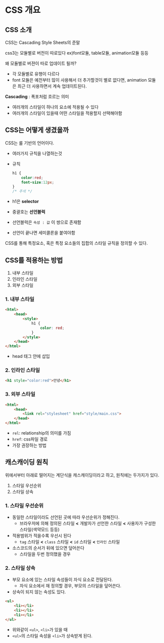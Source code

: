 # CSS 개요

## CSS 소개

CSS는 Cascading Style Sheets의 준말

css3는 모듈별로 버전이 따로있다 ex)font모듈, table모듈, animation모듈 등등

왜 모듈별로 버젼이 따로 업데이트 될까?

- 각 모듈별로 유행이 다르다
- font 모듈은 예전부터 많이 사용해서 더 추가할것이 별로 없다면, animation 모듈은 최근 더 사용하면서 계속 업데이트된다.

**Cascading** : 폭포처럼 흐르는 의미

- 여러개의 스타일이 하나의 요소에 적용될 수 있다
- 여러개의 스타일이 있을때 어떤 스타일을 적용할지 선택해야함

## CSS는 어떻게 생겼을까

CSS는 룰 기반의 언어이다.

- 여러가지 규칙을 나열하는것
- 규칙

    ```css
    h1 {
    	color:red;
    	font-size:12px;
    }
    /* 주석 */
    ```

- h1은 **selector**
- 중괄호는 **선언블럭**
- 선언블럭은 `속성 : 값` 이 쌍으로 존재함
- 선언이 끝나면 세미콜론을 붙여야함

CSS를 통해 특정요소, 혹은 특정 요소들의 집합의 스타일 규칙을 정의할 수 있다.

## CSS를 적용하는 방법

1. 내부 스타일
2. 인라인 스타일
3. 외부 스타일

### 1. 내부 스타일

```html
<html>
	<head>
		<style>
			h1 {
				color: red;
			}
		</style>
	</head>
</html>
```

- head 태그 안에 삽입

### 2. 인라인 스타일

```html
<h1 style="color:red">안녕</h1>
```

### 3. 외부 스타일

```html
<html>
	<head>
		<link rel="stylesheet" href="style/main.css">
	</head>
</html>
```

- `rel`: relationship의 의미를 가짐
- `href`: css파일 경로
- 가장 권장하는 방법

## 캐스캐이딩 원칙

위에서부터 아래로 떨어지는 계단식을 캐스캐이딩이라고 하고, 원칙에는 두가지가 있다.

1. 스타일 우선순위
2. 스타일 상속

### 1. 스타일 우선순위

- 동일한 스타일이라도 선언된 곳에 따라 우선순위가 정해진다.
    - 브라우저에 의해 정의된 스타일 **<** 개발자가 선언한 스타일 **<** 사용자가 구성한 스타일(색약모드 등등)
- 적용범위가 적을수록 우선시 된다
    - `tag` 스타일 **<** `class` 스타일 **<** `id` 스타일 **<** `인라인`  스타일
- 소스코드의 순서가 뒤에 있으면 덮어쓴다
    - 스타일을 두번 정의했을 경우

### 2. 스타일 상속

- 부모 요소에 있는 스타일 속성들이 자식 요소로 전달된다.
    - 자식 요소에서 재 정의할 경우, 부모의 스타일을 덮어쓴다.
- 상속이 되지 않는 속성도 있다.

```html
<ul>
	<li></li>
	<li></li>
	<li></li>
</ul>
```

- 위와같이 `<ul>`, `<li>`가 있을 때
- `<ul>`의 스타일 속성을 `<li>`가 상속받게 된다.